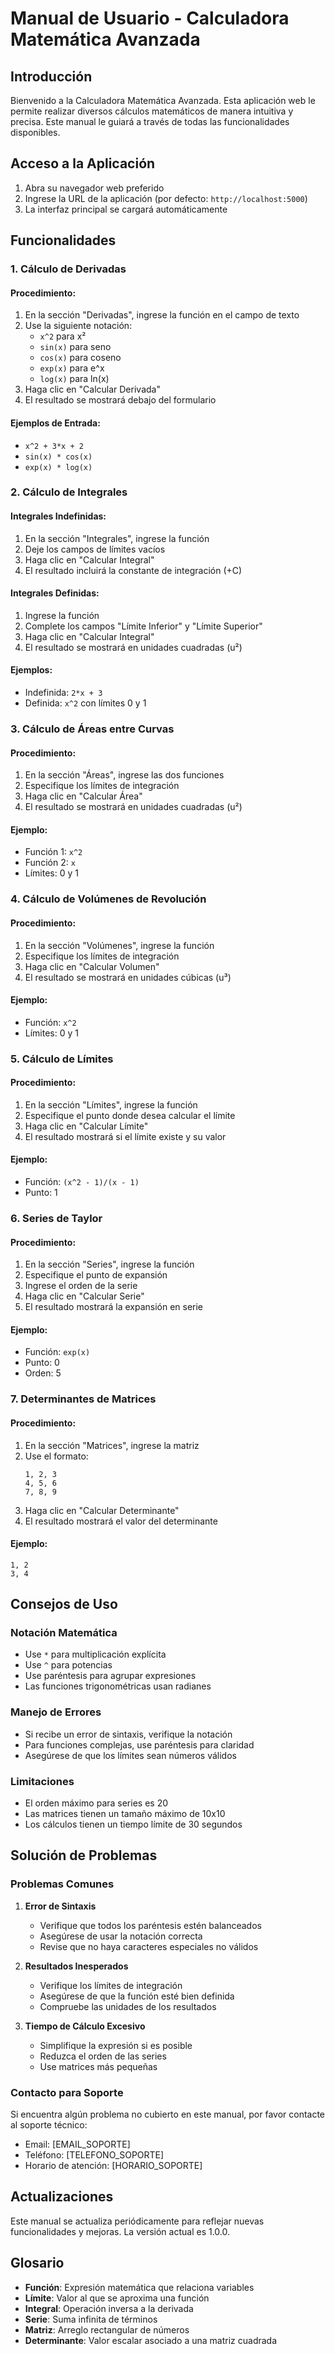 # Manual de Usuario - Calculadora Matemática Avanzada

## Introducción

Bienvenido a la Calculadora Matemática Avanzada. Esta aplicación web le permite realizar diversos cálculos matemáticos de manera intuitiva y precisa. Este manual le guiará a través de todas las funcionalidades disponibles.

## Acceso a la Aplicación

1. Abra su navegador web preferido
2. Ingrese la URL de la aplicación (por defecto: `http://localhost:5000`)
3. La interfaz principal se cargará automáticamente

## Funcionalidades

### 1. Cálculo de Derivadas

#### Procedimiento:
1. En la sección "Derivadas", ingrese la función en el campo de texto
2. Use la siguiente notación:
   - `x^2` para x²
   - `sin(x)` para seno
   - `cos(x)` para coseno
   - `exp(x)` para e^x
   - `log(x)` para ln(x)
3. Haga clic en "Calcular Derivada"
4. El resultado se mostrará debajo del formulario

#### Ejemplos de Entrada:
- `x^2 + 3*x + 2`
- `sin(x) * cos(x)`
- `exp(x) * log(x)`

### 2. Cálculo de Integrales

#### Integrales Indefinidas:
1. En la sección "Integrales", ingrese la función
2. Deje los campos de límites vacíos
3. Haga clic en "Calcular Integral"
4. El resultado incluirá la constante de integración (+C)

#### Integrales Definidas:
1. Ingrese la función
2. Complete los campos "Límite Inferior" y "Límite Superior"
3. Haga clic en "Calcular Integral"
4. El resultado se mostrará en unidades cuadradas (u²)

#### Ejemplos:
- Indefinida: `2*x + 3`
- Definida: `x^2` con límites 0 y 1

### 3. Cálculo de Áreas entre Curvas

#### Procedimiento:
1. En la sección "Áreas", ingrese las dos funciones
2. Especifique los límites de integración
3. Haga clic en "Calcular Área"
4. El resultado se mostrará en unidades cuadradas (u²)

#### Ejemplo:
- Función 1: `x^2`
- Función 2: `x`
- Límites: 0 y 1

### 4. Cálculo de Volúmenes de Revolución

#### Procedimiento:
1. En la sección "Volúmenes", ingrese la función
2. Especifique los límites de integración
3. Haga clic en "Calcular Volumen"
4. El resultado se mostrará en unidades cúbicas (u³)

#### Ejemplo:
- Función: `x^2`
- Límites: 0 y 1

### 5. Cálculo de Límites

#### Procedimiento:
1. En la sección "Límites", ingrese la función
2. Especifique el punto donde desea calcular el límite
3. Haga clic en "Calcular Límite"
4. El resultado mostrará si el límite existe y su valor

#### Ejemplo:
- Función: `(x^2 - 1)/(x - 1)`
- Punto: 1

### 6. Series de Taylor

#### Procedimiento:
1. En la sección "Series", ingrese la función
2. Especifique el punto de expansión
3. Ingrese el orden de la serie
4. Haga clic en "Calcular Serie"
5. El resultado mostrará la expansión en serie

#### Ejemplo:
- Función: `exp(x)`
- Punto: 0
- Orden: 5

### 7. Determinantes de Matrices

#### Procedimiento:
1. En la sección "Matrices", ingrese la matriz
2. Use el formato:
   ```
   1, 2, 3
   4, 5, 6
   7, 8, 9
   ```
3. Haga clic en "Calcular Determinante"
4. El resultado mostrará el valor del determinante

#### Ejemplo:
```
1, 2
3, 4
```

## Consejos de Uso

### Notación Matemática
- Use `*` para multiplicación explícita
- Use `^` para potencias
- Use paréntesis para agrupar expresiones
- Las funciones trigonométricas usan radianes

### Manejo de Errores
- Si recibe un error de sintaxis, verifique la notación
- Para funciones complejas, use paréntesis para claridad
- Asegúrese de que los límites sean números válidos

### Limitaciones
- El orden máximo para series es 20
- Las matrices tienen un tamaño máximo de 10x10
- Los cálculos tienen un tiempo límite de 30 segundos

## Solución de Problemas

### Problemas Comunes

1. **Error de Sintaxis**
   - Verifique que todos los paréntesis estén balanceados
   - Asegúrese de usar la notación correcta
   - Revise que no haya caracteres especiales no válidos

2. **Resultados Inesperados**
   - Verifique los límites de integración
   - Asegúrese de que la función esté bien definida
   - Compruebe las unidades de los resultados

3. **Tiempo de Cálculo Excesivo**
   - Simplifique la expresión si es posible
   - Reduzca el orden de las series
   - Use matrices más pequeñas

### Contacto para Soporte

Si encuentra algún problema no cubierto en este manual, por favor contacte al soporte técnico:
- Email: [EMAIL_SOPORTE]
- Teléfono: [TELEFONO_SOPORTE]
- Horario de atención: [HORARIO_SOPORTE]

## Actualizaciones

Este manual se actualiza periódicamente para reflejar nuevas funcionalidades y mejoras. La versión actual es 1.0.0.

## Glosario

- **Función**: Expresión matemática que relaciona variables
- **Límite**: Valor al que se aproxima una función
- **Integral**: Operación inversa a la derivada
- **Serie**: Suma infinita de términos
- **Matriz**: Arreglo rectangular de números
- **Determinante**: Valor escalar asociado a una matriz cuadrada 